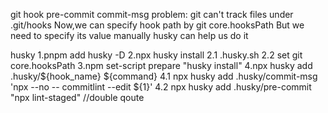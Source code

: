 git hook
    pre-commit
    commit-msg
problem: 
git can't track files under .git/hooks
Now,we can specify hook path by git core.hooksPath
But we need to specify its value manually
husky can help us do it

husky
1.pnpm add husky -D
2.npx husky install
 2.1 .husky.sh
 2.2 set git core.hooksPath
3.npm set-script prepare "husky install"
4.npx husky add .husky/${hook_name} ${command}
 4.1 npx husky add .husky/commit-msg  'npx --no -- commitlint --edit ${1}'
 4.2 npx husky add .husky/pre-commit "npx lint-staged" //double qoute